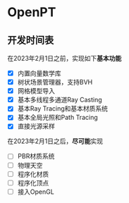 # OpenPT

## 开发时间表

在2023年2月1日之前，实现如下**基本功能**

- [x] 内置向量数学库
- [x] 树状场景管理器，支持BVH
- [x] 网格模型导入
- [x] 基本多线程多通道Ray Casting
- [x] 基本Ray Tracing和基本材质系统
- [x] 基本全局光照和Path Tracing
- [x] 直接光源采样

在2023年2月1日之后，**尽可能**实现

- [ ] PBR材质系统
- [ ] 物理天空
- [ ] 程序化材质
- [ ] 程序化顶点
- [ ] 接入OpenGL